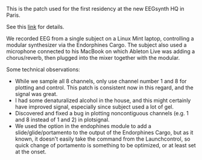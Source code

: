 This is the patch used for the first residency at the new EEGsynth HQ in Paris.

See this [link](http://www.eegsynth.org/?p=1580) for details.

We recorded EEG from a single subject on a Linux Mint laptop, controlling a modular synthesizer via the Endorphines Cargo. The subject also used a microphone connected to his MacBook on which Ableton Live was adding a chorus/reverb, then plugged into the mixer together with the modular.

Some technical observations:
* While we sample all 8 channels, only use channel number 1 and 8 for plotting and control. This patch is consistent now in this regard, and the signal was great.
* I had some denaturalized alcohol in the house, and this might certainly have improved signal, especially since subject used a lot of gel.
* Discovered and fixed a bug in plotting noncontiguous channels (e.g. 1 and 8 instead of 1 and 2) in plotsignal.
* We used the option in the endophines module to add a slide/glide/portamento to the output of the Endorphines Cargo, but as it known, it doesn't easily take the command from the Launchcontrol, so quick change of portamento is something to be optimized, or at least set at the onset.
